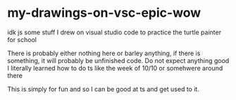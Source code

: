 # my-drawings-on-vsc-epic-wow
idk js some stuff I drew on visual studio code to practice the turtle painter for school

There is probably either nothing here or barley anything, if there is something, it will probably be unfinished code.
Do not expect anything good I literally learned how to do ts like the week of 10/10 or somehwere around there

This is simply for fun and so I can be good at ts and get used to it.
